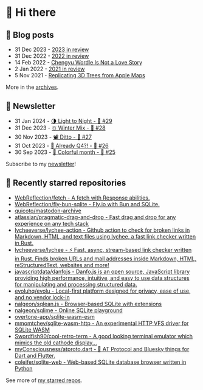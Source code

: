 # 👋 Hi there

## 📝 Blog posts

<!-- feed start -->
- 31 Dec 2023 - [2023 in review](https://cheeaun.com/blog/2023/12/2023-in-review/)
- 31 Dec 2022 - [2022 in review](https://cheeaun.com/blog/2022/12/2022-in-review/)
- 14 Feb 2022 - [Chengyu Wordle Is Not a Love Story](https://cheeaun.com/blog/2022/02/chengyu-wordle-is-not-a-love-story/)
- 2 Jan 2022 - [2021 in review](https://cheeaun.com/blog/2022/01/2021-in-review/)
- 5 Nov 2021 - [Replicating 3D Trees from Apple Maps](https://cheeaun.com/blog/2021/11/replicating-3d-trees-apple-maps/)
<!-- feed end -->

More in the [archives](https://cheeaun.com/blog/archives/).

## 📰 Newsletter

<!-- newsletter start -->
- 31 Jan 2024 - [🌗 Light to Night - 🥫 #29](https://cheeaun.substack.com/p/light-to-night-29)
- 31 Dec 2023 - [☃️ Winter Mix - 🥫 #28](https://cheeaun.substack.com/p/winter-mix-28)
- 30 Nov 2023 - [📽️ Ditto - 🥫 #27](https://cheeaun.substack.com/p/ditto-27)
- 31 Oct 2023 - [🫣 Already Q4?! - 🥫 #26](https://cheeaun.substack.com/p/already-q4-26)
- 30 Sep 2023 - [🎨 Colorful month - 🥫 #25](https://cheeaun.substack.com/p/colorful-month-25)
<!-- newsletter end -->

Subscribe to my [newsletter](https://cheeaun.substack.com/)!

## 🌟 Recently starred repositories

<!-- starred repos start -->
- [WebReflection/fetch - A fetch with Response abilities.](https://github.com/WebReflection/fetch)
- [WebReflection/fly-bun-sqlite - Fly.io with Bun and SQLite.](https://github.com/WebReflection/fly-bun-sqlite)
- [quicoto/mastodon-archive](https://github.com/quicoto/mastodon-archive)
- [atlassian/pragmatic-drag-and-drop - Fast drag and drop for any experience on any tech stack](https://github.com/atlassian/pragmatic-drag-and-drop)
- [lycheeverse/lychee-action - Github action to check for broken links in Markdown, HTML, and text files using lychee, a fast link checker written in Rust.](https://github.com/lycheeverse/lychee-action)
- [lycheeverse/lychee - ⚡ Fast, async, stream-based link checker written in Rust. Finds broken URLs and mail addresses inside Markdown, HTML, reStructuredText, websites and more!](https://github.com/lycheeverse/lychee)
- [javascriptdata/danfojs - Danfo.js is an open source, JavaScript library providing high performance, intuitive, and easy to use data structures for manipulating and processing structured data.](https://github.com/javascriptdata/danfojs)
- [evoluhq/evolu - Local-first platform designed for privacy, ease of use, and no vendor lock-in](https://github.com/evoluhq/evolu)
- [nalgeon/sqlean.js - Browser-based SQLite with extensions](https://github.com/nalgeon/sqlean.js)
- [nalgeon/sqlime - Online SQLite playground](https://github.com/nalgeon/sqlime)
- [overtone-app/sqlite-wasm-esm](https://github.com/overtone-app/sqlite-wasm-esm)
- [mmomtchev/sqlite-wasm-http - An experimental HTTP VFS driver for SQLite WASM](https://github.com/mmomtchev/sqlite-wasm-http)
- [Swordfish90/cool-retro-term - A good looking terminal emulator which mimics the old cathode display...](https://github.com/Swordfish90/cool-retro-term)
- [myConsciousness/atproto.dart - 🦋 AT Protocol and Bluesky things for Dart and Flutter.](https://github.com/myConsciousness/atproto.dart)
- [coleifer/sqlite-web - Web-based SQLite database browser written in Python](https://github.com/coleifer/sqlite-web)
<!-- starred repos end -->

See more of [my starred repos](https://github.com/stars/cheeaun/).
